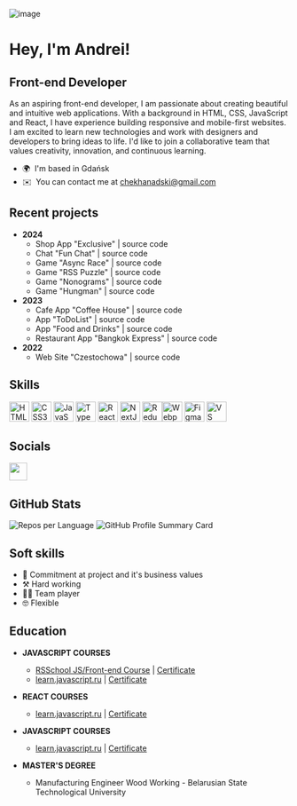 ![image](https://github.com/Chekhanadski/chekhanadski/assets/115250960/f2912248-6067-428e-922a-93cc2cbb7dc2)

# Hey, I'm Andrei!

## Front-end Developer

As an aspiring front-end developer, I am passionate about creating beautiful and intuitive web applications. With a background in HTML, CSS, JavaScript and React, I have experience building responsive and mobile-first websites. I am excited to learn new technologies and work with designers and developers to bring ideas to life. I'd like to join a collaborative team that values creativity, innovation, and continuous learning.

- 🌍  I'm based in Gdańsk
- ✉️  You can contact me at [chekhanadski@gmail.com](mailto:chekhanadski@gmail.com)

## Recent projects

- **2024**
  - Shop App "Exclusive" | source code
  - Chat "Fun Chat" | source code
  - Game "Async Race" | source code
  - Game "RSS Puzzle" | source code
  - Game "Nonograms" | source code
  - Game "Hungman" | source code
- **2023**
  - Cafe App "Coffee House" | source code
  - App "ToDoList" | source code
  - App "Food and Drinks" | source code
  - Restaurant App "Bangkok Express" | source code
- **2022**
  - Web Site "Czestochowa" | source code

## Skills

<p align="left">
<a href="https://developer.mozilla.org/en-US/docs/Glossary/HTML5" target="_blank" rel="noreferrer"><img src="https://raw.githubusercontent.com/danielcranney/readme-generator/main/public/icons/skills/html5-colored.svg" width="36" height="36" alt="HTML5" /></a>
<a href="https://www.w3.org/TR/CSS/#css" target="_blank" rel="noreferrer"><img src="https://raw.githubusercontent.com/danielcranney/readme-generator/main/public/icons/skills/css3-colored.svg" width="36" height="36" alt="CSS3" /></a>
<a href="https://developer.mozilla.org/en-US/docs/Web/JavaScript" target="_blank" rel="noreferrer"><img src="https://raw.githubusercontent.com/danielcranney/readme-generator/main/public/icons/skills/javascript-colored.svg" width="36" height="36" alt="JavaScript" /></a>
<a href="https://www.typescriptlang.org/" target="_blank" rel="noreferrer"><img src="https://raw.githubusercontent.com/danielcranney/readme-generator/main/public/icons/skills/typescript-colored.svg" width="36" height="36" alt="TypeScript" /></a>
<a href="https://reactjs.org/" target="_blank" rel="noreferrer"><img src="https://raw.githubusercontent.com/danielcranney/readme-generator/main/public/icons/skills/react-colored.svg" width="36" height="36" alt="React" /></a>
<a href="https://nextjs.org/docs" target="_blank" rel="noreferrer"><img src="https://raw.githubusercontent.com/danielcranney/readme-generator/main/public/icons/skills/nextjs-colored.svg" width="36" height="36" alt="NextJs" /></a>
<a href="https://redux.js.org/" target="_blank" rel="noreferrer"><img src="https://raw.githubusercontent.com/danielcranney/readme-generator/main/public/icons/skills/redux-colored.svg" width="36" height="36" alt="Redux" /></a><a href="https://webpack.js.org/" target="_blank" rel="noreferrer"><img src="https://raw.githubusercontent.com/danielcranney/readme-generator/main/public/icons/skills/webpack-colored.svg" width="36" height="36" alt="Webpack" /></a>
<a href="https://www.figma.com/" target="_blank" rel="noreferrer"><img src="https://raw.githubusercontent.com/danielcranney/readme-generator/main/public/icons/skills/figma-colored.svg" width="36" height="36" alt="Figma" /></a>
<a href="https://code.visualstudio.com/" target="_blank" rel="noreferrer"><img src="https://raw.githubusercontent.com/danielcranney/readme-generator/main/public/icons/skills/visualstudiocode.svg" width="36" height="36" alt="VS Code" /></a>
</p>

## Socials

<p align="left">  <a href="https://www.linkedin.com/in/chekhanadski" target="_blank" rel="noreferrer"> <picture> <source media="(prefers-color-scheme: dark)" srcset="https://raw.githubusercontent.com/danielcranney/readme-generator/main/public/icons/socials/linkedin-dark.svg" /> <source media="(prefers-color-scheme: light)" srcset="https://raw.githubusercontent.com/danielcranney/readme-generator/main/public/icons/socials/linkedin.svg" /> <img src="https://raw.githubusercontent.com/danielcranney/readme-generator/main/public/icons/socials/linkedin.svg" width="32" height="32" /> </picture> </a></p>

## GitHub Stats

![Repos per Language](http://github-profile-summary-cards.vercel.app/api/cards/repos-per-language?username=Chekhanadski&theme=github&exclude=html) ![GitHub Profile Summary Card](http://github-profile-summary-cards.vercel.app/api/cards/profile-details?username=Chekhanadski&theme=github)

## Soft skills
- 👾 Commitment at project and it's business values
- ⚒️ Hard working
- 🤝🏼 Team player
- 🤓 Flexible

## Education


- **JAVASCRIPT COURSES**
  - [RSSchool JS/Front-end Course]() | [Certificate]()
  - [learn.javascript.ru]() | [Certificate]()

- **REACT COURSES**
  - [learn.javascript.ru]() | [Certificate]()

- **JAVASCRIPT COURSES**
  - [learn.javascript.ru]() | [Certificate]()

- **MASTER'S DEGREE**
  - Manufacturing Engineer Wood Working - Belarusian State Technological University
